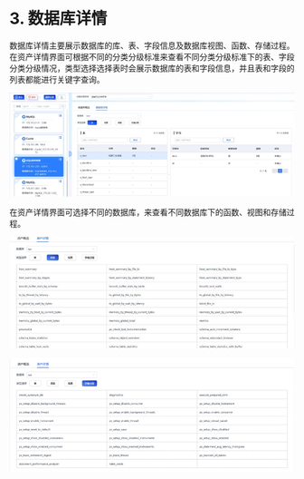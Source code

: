 # 3. 数据库详情

 数据库详情主要展示数据库的库、表、字段信息及数据库视图、函数、存储过程。在资产详情界面可根据不同的分类分级标准来查看不同分类分级标准下的表、字段分类分级情况，类型选择选择表时会展示数据库的表和字段信息，并且表和字段的列表都能进行关键字查询。

![](/images/operation/manage/detail/detail_1.png)

在资产详情界面可选择不同的数据库，来查看不同数据库下的函数、视图和存储过程。

![](/images/operation/manage/detail/detail_2.png)

![](/images/operation/manage/detail/detail_3.png)



 
